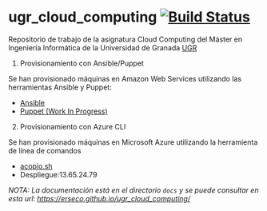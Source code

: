# ugr_cloud_computing [![Build Status](https://travis-ci.org/erseco/ugr_cloud_computing.svg?branch=master)](https://travis-ci.org/erseco/ugr_cloud_computing)

Repositorio de trabajo de la asignatura Cloud Computing del Máster en Ingeniería Informática de la Universidad de Granada [UGR](https://www.ugr.es)


1. Provisionamiento con Ansible/Puppet

Se han provisionado máquinas en Amazon Web Services utilizando las herramientas Ansible y Puppet:

 - [Ansible](https://github.com/erseco/ugr_cloud_computing/tree/master/provision/ansible/README.md)
 - [Puppet (Work In Progress)](https://github.com/erseco/ugr_cloud_computing/tree/master/provision/puppet/README.md)


2. Provisionamiento con Azure CLI

Se han provisionado máquinas en Microsoft Azure utilizando la herramienta de línea de comandos

- [acopio.sh](https://github.com/erseco/ugr_cloud_computing/tree/master/acopio.sh)
- Despliegue:13.65.24.79 



*NOTA: La documentación está en el directorio `docs` y se puede consultar en esta url: https://erseco.github.io/ugr_cloud_computing/*
